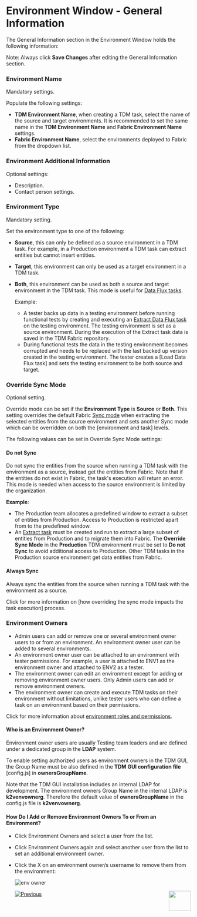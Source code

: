 # Environment Window - General Information

The General Information section in the Environment Window holds the following information:  

Note: Always click **Save Changes** after editing the General Information section.

### Environment Name

Mandatory settings.

Populate the following settings:

- **TDM Environment Name**, when creating a TDM task, select the name of the source and target environments. It is recommended to set the same name in the **TDM Environment Name** and **Fabric Environment Name** settings. 
- **Fabric Environment Name**, select the environments deployed to Fabric from the dropdown list. 

### Environment Additional Information

Optional settings:

- Description.
- Contact person settings.

### Environment Type

Mandatory setting. 

Set the environment type to one of the following:

- **Source**, this can only be defined as a source environment in a TDM task. For example, in a Production environment a TDM task can extract entities but cannot insert entities.

- **Target**, this environment can only be used as a target environment in a TDM task.

- **Both**, this environment can be used as both a source and target environment in the TDM task. This mode is useful for [Data Flux tasks](15_data_flux_task.md). 

  Example: 

  - A tester backs up data in a testing environment before running functional tests by creating and executing an [Extract Data Flux task](16_extract_task.md#entity-versioning) on the testing environment. The testing environment is set as a source environment. During the execution of the Extract task data is saved in the TDM Fabric repository.
  - During functional tests the data in the testing environment becomes corrupted and needs to be replaced with the last backed up version created in the testing environment. The tester creates a [Load Data Flux task] and sets the testing environment to be both source and target. 

### Override Sync Mode

Optional setting. 

Override mode can be set if the **Environment Type** is **Source** or **Both**. This setting overrides the default Fabric [Sync mode](/articles/14_sync_LU_instance/02_sync_modes.md)  when extracting the selected entities from the source environment and sets another Sync mode which can be overridden on both the [environment and task] levels. 

The following values can be set in Override Sync Mode settings:

#### Do not Sync 

Do not sync the entities from the source when running a TDM task with the environment as a source, instead get the entities from Fabric. Note that if the entities do not exist in Fabric, the task's execution will return an error. This mode is needed when access to the source environment is limited by the organization.

**Example**:

- The Production team allocates a predefined window to extract a subset of entities from Production. Access to Production is restricted apart from to the predefined window.
- An [Extract task](16_extract_task.md) must be created and run to extract a large subset of entities from Production and to migrate them into Fabric. The **Override Sync Mode** in the **Production** TDM environment must be set to **Do not Sync** to avoid additional access to Production. Other TDM tasks in the Production source environment get data entities from Fabric. 

#### Always Sync  

Always sync the entities from the source when running a TDM task with the environment as a source.  

Click for more information on [how overriding the sync mode impacts the task execution] process.

### Environment Owners

- Admin users can add or remove one or several environment owner users to or from an environment.  An environment owner user can be added to several environments.
- An environment owner user can be attached to an environment with tester permissions. For example, a user is attached to ENV1 as the environment owner and attached to ENV2 as a tester.
- The environment owner can edit an environment except for adding or removing environment owner users. Only Admin users can add or remove environment owners.
- The environment owner can create and execute TDM tasks on their environment without limitations, unlike tester users who can define a task on an environment based on their permissions.

Click for more information about [environment roles and permissions](10_environment_roles_tab.md).

#### Who is an Environment Owner?  

Environment owner users are usually Testing team leaders and are defined under a dedicated group in the **LDAP** system.

To enable setting authorized users as environment owners in the TDM GUI, the Group Name must be also defined in the **TDM GUI configuration file** [config.js] in **ownersGroupName**.

Note that the TDM GUI installation includes an internal LDAP for development. The environment owners Group Name in the internal LDAP is **k2venvownerg**. Therefore the default value of **ownersGroupName** in the config.js file is **k2venvownerg**.

#### How Do I Add or Remove Environment Owners To or From an Environment? 

- Click Environment Owners and select a user from the list. 

- Click Environment Owners again and select another user from the list to set an additional environment owner.

- Click the X on an environment owner/s username to remove them from the environment:

  ![env owner](images/environment_owners.png)





  [![Previous](/articles/images/Previous.png)](07_tdm_gui_environment_overview.md)[<img align="right" width="60" height="54" src="/articles/images/Next.png">](09_environment_window_summary_section.md)

